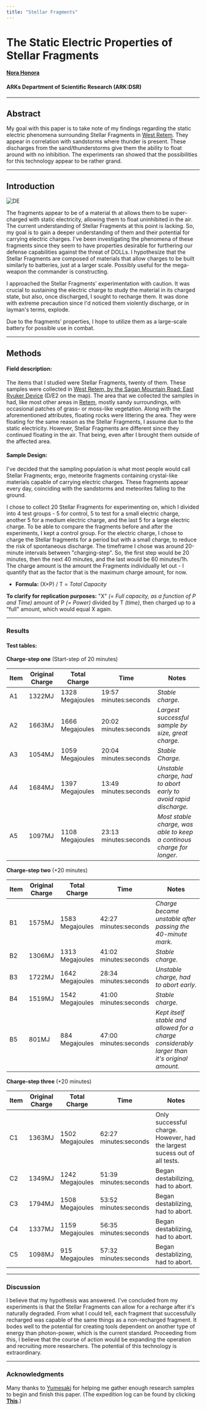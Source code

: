```yaml
---
title: "Stellar Fragments"
---
```


# The Static Electric Properties of Stellar Fragments
#### [Nora Honora](SubIndexes/Characters/Nora.md)
#### ARKs Department of Scientific Research (ARK:DSR)

---

## Abstract

My goal with this paper is to take note of my findings regarding the static electric phenomena surrounding Stellar Fragments in [West Retem](SubIndexes/Places/Retem/Retem.md). They appear in correlation with sandstorms where thunder is present. These discharges from the sand/thunderstorms give them the ability to float around with no inhibition. 
The experiments ran showed that the possibilities for this technology appear to be rather grand.  

---

## Introduction

![DE](https://github.com/Edd1ee/The26thArksDivision/blob/hugo/content/Images/Logs/DesertExpedition/6.png?raw=true?style=centerme)

The fragments appear to be of a material th	at allows them to be super-charged with static electricity, allowing them to float uninhibited in the air. 
The current understanding of Stellar Fragments at this point is lacking. So, my goal is to gain a deeper understanding of them and their potential for carrying electric charges. I've been investigating the phenomena of these fragments since they seem to have properties desirable for furthering our defense capabilities against the threat of DOLLs. 
I hypothesize that the Stellar Fragments are composed of materials that allow charges to be built similarly to batteries, just at a larger scale. Possibly useful for the mega-weapon the commander is constructing.

I approached the Stellar Fragments' experimentation with caution. It was crucial to sustaining the electric charge to study the material in its charged state, but also, once discharged, I sought to recharge them. It was done with extreme precaution since I'd noticed them violently discharge, or in layman's terms, explode. 

Due to the fragments' properties, I hope to utilize them as a large-scale battery for possible use in combat.

---

## Methods

#### Field description:
The items that I studied were Stellar Fragments, twenty of them. These samples were collected in [West Retem, by the Sagan Mountain Road: East Ryuker Device](SubIndexes/Places/Retem/Retem.md) (D/E2 on the map). The area that we collected the samples in had, like most other areas in [Retem](SubIndexes/Places/Retem/Retem.md), mostly sandy surroundings, with occasional patches of grass- or moss-like vegetation. Along with the aforementioned attributes, floating rocks were littering the area. They were floating for the same reason as the Stellar Fragments, I assume due to the static electricity. However, Stellar Fragments are different since they continued floating in the air. That being, even after I brought them outside of the affected area.

#### Sample Design:

I've decided that the sampling population is what most people would call Stellar Fragments; ergo, meteorite fragments containing crystal-like materials capable of carrying electric charges. These fragments appear every day, coinciding with the sandstorms and meteorites falling to the ground. 

I chose to collect 20 Stellar Fragments for experimenting on, which I divided into 4 test groups - 5 for control, 5 to test for a small electric charge, another 5 for a medium electric charge, and the last 5 for a large electric charge.
To be able to compare the fragments before and after the experiments, I kept a control group.
For the electric charge, I chose to charge the Stellar fragments for a period but with a small charge, to reduce the risk of spontaneous discharge. 
The timeframe I chose was around 20-minute intervals between "charging-step". 
So, the first step would be 20 minutes, then the next 40 minutes, and the last would be 60 minutes/1h.
The charge amount is the amount the Fragments individually let out - I quantify that as the factor that is the maximum charge amount, for now. 

- **Formula:**
(X×P) / T = *Total Capacity*

**To clarify for replication purposes:**
"X" *(= Full capacity, as a function of P and Time)* amount of P *(= Power)* divided by T *(time)*, then charged up to a "full" amount, which would equal X again. 


---

### Results

#### Test tables:

**Charge-step one** (Start-step of 20 minutes)

|Item|Original Charge|Total Charge|Time|Notes|
|-|-|-|-|-|
|A1|1322MJ|1328 	Megajoules|19:57 minutes:seconds|*Stable charge.*|
|A2|1663MJ|1666	Megajoules|20:02 minutes:seconds|*Largest successful sample by size, great charge.*|
|A3|1054MJ|1059 	Megajoules|20:04 minutes:seconds|*Stable Charge.*|
|A4|1684MJ|1397 	Megajoules|13:49 minutes:seconds|*Unstable charge, had to abort early to avoid rapid discharge.*|
|A5|1097MJ|1108 	Megajoules|23:13 minutes:seconds|*Most stable charge, was able to keep a continous charge for longer.*|

**Charge-step two** (+20 minutes)

|Item|Original Charge|Total Charge|Time|Notes|
|-|-|-|-|-|
|B1|1575MJ|1583 	Megajoules|42:27 minutes:seconds| *Charge became unstable after passing the 40-minute mark.*|
|B2|1306MJ|1313 	Megajoules|41:02 minutes:seconds|*Stable charge.*|
|B3|1722MJ|1642 	Megajoules|28:34 minutes:seconds|*Unstable charge, had to abort early.*|
|B4|1519MJ|1542 	Megajoules|41:00 minutes:seconds|*Stable charge.* |
|B5|801MJ|884 	Megajoules|47:00 minutes:seconds|*Kept itself stable and allowed for a charge considerably larger than it's original amount.* |

**Charge-step three**  (+20 minutes)

|Item|Original Charge|Total Charge|Time|Notes|
|-|-|-|-|-|
|C1|1363MJ|1502 		Megajoules|62:27 minutes:seconds|Only successful charge. However, had the largest sucess out of all tests.|
|C2|1349MJ|1242		Megajoules|51:39 minutes:seconds|Began destabilizing, had to abort. |
|C3|1794MJ|1508		Megajoules|53:52 minutes:seconds|Began destablizing, had to abort. |
|C4|1337MJ|1159		Megajoules|56:35 minutes:seconds|Began destablizing, had to abort. |
|C5|1098MJ|915 		Megajoules|57:32 minutes:seconds|Began destablizing, had to abort. |

---

### Discussion

I believe that my hypothesis was answered. I've concluded from my experiments is that the Stellar Fragments can allow for a recharge after it's naturally degraded. From what I could tell, each fragment that successfully recharged was capable of the same things as a non-recharged fragment. It bodes well to the potential for creating tools dependent on another type of energy than photon-power, which is the current standard.
Proceeding from this, I believe that the course of action would be expanding the operation and recruiting more researchers. The potential of this technology is extraordinary.

---

### Acknowledgments

Many thanks to [Yumesaki](SubIndexes/Characters/Yumesaki.md) for helping me gather enough research samples to begin and finish this paper. 
(The expedition log can be found by clicking [**This**](SubIndexes/Logs/finishedlogs/Expeditions/DesertExpedition.md).)



